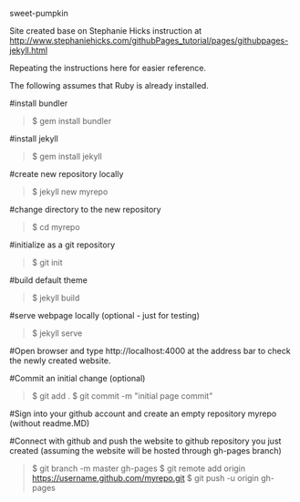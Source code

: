 sweet-pumpkin

Site created base on Stephanie Hicks instruction at http://www.stephaniehicks.com/githubPages_tutorial/pages/githubpages-jekyll.html 

Repeating the instructions here for easier reference.

The following assumes that Ruby is already installed.

#install bundler
>$ gem install bundler

#install jekyll 
>$ gem install jekyll

#create new repository locally
>$ jekyll new myrepo

#change directory to the new repository
>$ cd myrepo

#initialize as a git repository
>$ git init

#build default theme
>$ jekyll build

#serve webpage locally (optional - just for testing)
>$ jekyll serve

#Open browser and type http://localhost:4000 at the address bar to check the newly created website. 

#Commit an initial change (optional)
>$ git add .
>$ git commit -m "initial page commit"

#Sign into your github account and create an empty repository myrepo (without readme.MD)

#Connect with github and push the website to github repository you just created (assuming the website will be hosted through gh-pages branch)
>$ git branch -m master gh-pages 
>$ git remote add origin https://username.github.com/myrepo.git
>$ git push -u origin gh-pages
